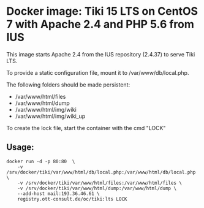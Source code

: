 # Docker image: Tiki 15 LTS on CentOS 7 with Apache 2.4 and PHP 5.6 from IUS
This image starts Apache 2.4 from the IUS repository (2.4.37) to serve Tiki LTS.

To provide a static configuration file, mount it to /var/www/db/local.php.

The following folders should be made persistent:
* /var/www/html/files
* /var/www/html/dump
* /var/www/html/img/wiki
* /var/www/html/img/wiki_up

To create the lock file, start the container with the cmd "LOCK"

## Usage:
```
docker run -d -p 80:80  \
    -v /srv/docker/tiki/var/www/html/db/local.php:/var/www/html/db/local.php \
    -v /srv/docker/tiki/var/www/html/files:/var/www/html/files \
    -v /srv/docker/tiki/var/www/html/dump:/var/www/html/dump \
    --add-host mail:193.36.46.61 \
    registry.ott-consult.de/oc/tiki:lts LOCK
```
